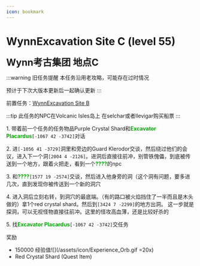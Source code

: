 ```yaml
---
icon: bookmark
---
```

# WynnExcavation Site C (level 55)
<span style="font-size: 25px;">**Wynn考古集团 地点C**</span>

:::warning 旧任务提醒
本任务沿用老攻略，可能存在过时情况

预计于下次大版本更新后一起确认更新
:::

前置任务：[WynnExcavation Site B](/quests/lvl41-50/level%2046%20-%20wynnexcavation%20site%20b.html)

:::tip
此任务的NPC在Volcanic Isles岛上 在selchar或者llevigar购买船票
:::

<span class="stage-index">1.</span> 带着前一个任务的任务物品Purple Crystal Shard和<font color=00AA00>**Excavator Placardus**</font>`[-1067 42 -3742]`对话

<span class="stage-index">2.</span> 进`[-1056 41 -3729]`洞里和旁边的Guard Klerodor交谈，然后绕过他们的会议，进入下一个洞`[2004 4 -2126]`。进洞后直接往前冲，别管铁傀儡，到底被传送到一个地方，跟着火把走，看到一个<font color=00AA00>**????**</font>的npc

<span class="stage-index">3.</span> 和<font color=00AA00>**????**</font>`[1577 19 -2574]`交谈，然后进入他身旁的洞（这个洞有问题，要多进几次，直到发现你被传送到一个新的洞穴

<span class="stage-index">4.</span> 进入洞后立刻右转，到洞穴的最底端。（有的路口被火焰挡住了一半而且是木头做的）拿1个red crystal shard。然后到`[3424 7 -2299]`的地方出洞。
这一步就是探洞，可以无视怪物直接往前冲。这里的怪攻高血薄，还是比较好杀的

<span class="stage-index">5.</span> 找<font color=00AA00>**Excavator Placardus**</font>`[-1067 42 -3742]`交任务

奖励
+ 150000 经验值![](/assets/icon/Experience_Orb.gif =20x)
+ Red Crystal Shard (Quest Item)